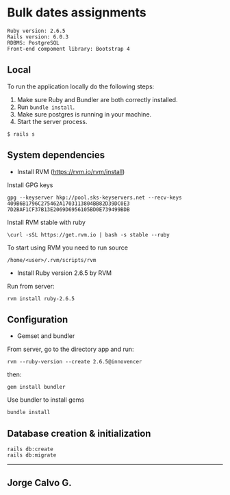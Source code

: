 # Bulk dates assignments

```
Ruby version: 2.6.5
Rails version: 6.0.3
RDBMS: PostgreSQL
Front-end compoment library: Bootstrap 4
```

## Local

To run the application locally do the following steps:

1. Make sure Ruby and Bundler are both correctly installed.
1. Run `bundle install`.
1. Make sure postgres is running in your machine.
1. Start the server process.
  ```
  $ rails s
  ```

## System dependencies

- Install RVM (https://rvm.io/rvm/install)

Install GPG keys

```
gpg --keyserver hkp://pool.sks-keyservers.net --recv-keys 409B6B1796C275462A1703113804BB82D39DC0E3 7D2BAF1CF37B13E2069D6956105BD0E739499BDB
```

Install RVM stable with ruby

```
\curl -sSL https://get.rvm.io | bash -s stable --ruby
```

To start using RVM you need to run source

```
/home/<user>/.rvm/scripts/rvm
```

- Install Ruby version 2.6.5 by RVM

Run from server:

```
rvm install ruby-2.6.5
```

## Configuration

- Gemset and bundler

From server, go to the directory app and run:

```
rvm --ruby-version --create 2.6.5@innovencer
```

then:

```
gem install bundler
```

Use bundler to install gems

```
bundle install
```

## Database creation & initialization

```
rails db:create
rails db:migrate
```

---
Jorge Calvo G.
---
